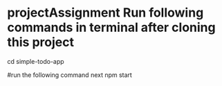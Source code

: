 # projectAssignment  Run following commands in terminal after cloning this project
cd simple-todo-app

#run the following command next
npm start
